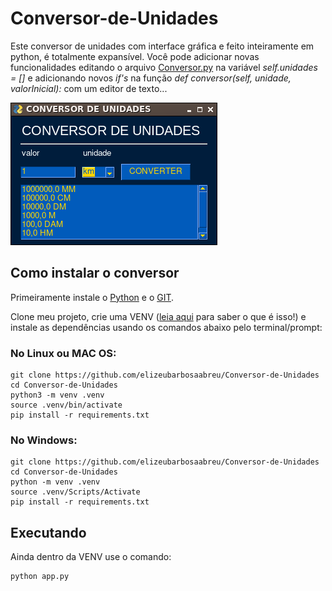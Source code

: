 # Conversor-de-Unidades


Este conversor de unidades com interface gráfica e feito inteiramente em python, é totalmente expansível. Você pode adicionar novas funcionalidades editando o arquivo [Conversor.py](Conversor.py) na variável *self.unidades = []* e adicionando novos *if's* na função *def conversor(self, unidade, valorInicial):* com um editor de texto...

![image.png](image.png)

## Como instalar o conversor

Primeiramente instale o [Python](https://www.python.org/downloads/) e o [GIT](https://git-scm.com/downloads).

Clone meu projeto, crie uma VENV ([leia aqui](https://docs.python.org/3/library/venv.html) para saber o que é isso!) e instale as dependências usando os comandos abaixo pelo terminal/prompt:

### No Linux ou MAC OS:

~~~
git clone https://github.com/elizeubarbosaabreu/Conversor-de-Unidades
cd Conversor-de-Unidades
python3 -m venv .venv
source .venv/bin/activate
pip install -r requirements.txt 

~~~

### No Windows:

~~~
git clone https://github.com/elizeubarbosaabreu/Conversor-de-Unidades
cd Conversor-de-Unidades
python -m venv .venv
source .venv/Scripts/Activate
pip install -r requirements.txt 

~~~

## Executando

Ainda dentro da VENV use o comando:

~~~
python app.py
~~~
